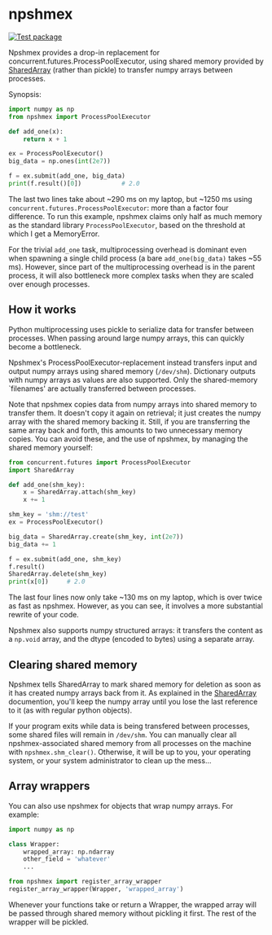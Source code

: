 npshmex
=======

[![Test package](https://github.com/JoranAngevaare/npshmex/actions/workflows/pytest.yml/badge.svg)](https://github.com/JoranAngevaare/npshmex/actions/workflows/pytest.yml)

Npshmex provides a drop-in replacement for concurrent.futures.ProcessPoolExecutor,
using shared memory provided by [SharedArray](https://gitlab.com/tenzing/shared-array) 
(rather than pickle) to transfer numpy arrays between processes.

Synopsis:
```python
import numpy as np
from npshmex import ProcessPoolExecutor

def add_one(x):
    return x + 1

ex = ProcessPoolExecutor()
big_data = np.ones(int(2e7))

f = ex.submit(add_one, big_data)
print(f.result()[0])           # 2.0
```
The last two lines take about ~290 ms on my laptop, but ~1250 ms using 
`concurrent.futures.ProcessPoolExecutor`: more than a factor four difference.
To run this example, npshmex claims only half as much memory as the standard library
`ProcessPoolExecutor`, based on the threshold at which I get a MemoryError.

For the trivial `add_one` task, multiprocessing overhead is dominant even when
spawning a single child process (a bare `add_one(big_data)` takes ~55 ms).
However, since part of the multiprocessing overhead is in the parent process, 
it will also bottleneck more complex tasks when they are scaled over enough processes.

How it works
--------------

Python multiprocessing uses pickle to serialize data for transfer between processes.
When passing around large numpy arrays, this can quickly become a bottleneck. 

Npshmex's ProcessPoolExecutor-replacement instead transfers input and output numpy arrays
using shared memory (`/dev/shm`). 
Dictionary outputs with numpy arrays as values are also supported.
Only the shared-memory `filenames' are actually transferred between processes.

Note that npshmex copies data from numpy arrays into shared memory
to transfer them. It doesn't copy it again on retrieval; it just creates the
numpy array with the shared memory backing it.
Still, if you are transferring the same array back and forth, 
this amounts to two unnecessary memory copies.
You can avoid these, and the use of npshmex, by managing the shared memory yourself:
```python
from concurrent.futures import ProcessPoolExecutor
import SharedArray

def add_one(shm_key):
    x = SharedArray.attach(shm_key)    
    x += 1

shm_key = 'shm://test'
ex = ProcessPoolExecutor()

big_data = SharedArray.create(shm_key, int(2e7))
big_data += 1

f = ex.submit(add_one, shm_key)
f.result()
SharedArray.delete(shm_key)
print(x[0])     # 2.0
```
The last four lines now only take ~130 ms on my laptop, which is over
twice as fast as npshmex. However, as you can see, it involves 
a more substantial rewrite of your code.

Npshmex also supports numpy structured arrays: it transfers the content as a `np.void` array, 
and the dtype (encoded to bytes) using a separate array.


Clearing shared memory
------------------------

Npshmex tells SharedArray to mark shared memory for deletion as soon as it has created
numpy arrays back from it. As explained in the 
[SharedArray](https://gitlab.com/tenzing/shared-array) documention, 
you'll keep the numpy array until you lose the last reference to it 
(as with regular python objects).

If your program exits while data is being transfered between processes, 
some shared files will remain in `/dev/shm`. You can manually clear all npshmex-associated
shared memory from all processes on the machine with `npshmex.shm_clear()`. 
Otherwise, it will be up to you, your operating system, or your system administrator
to clean up the mess...


Array wrappers
---------------
You can also use npshmex for objects that wrap numpy arrays.
For example:
```python
import numpy as np

class Wrapper:
    wrapped_array: np.ndarray
    other_field = 'whatever'
    ...

from npshmex import register_array_wrapper
register_array_wrapper(Wrapper, 'wrapped_array')
```
Whenever your functions take or return a Wrapper, the wrapped array will be passed through shared memory without pickling it first. 
The rest of the wrapper will be pickled.
